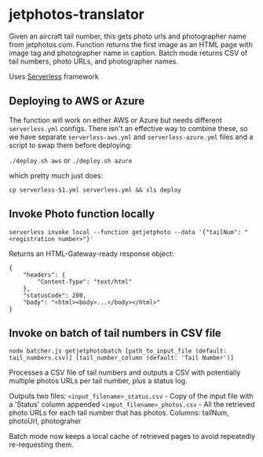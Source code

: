 # jetphotos-translator

Given an aircraft tail number, this gets photo urls and photographer name from jetphotos.com. Function returns the first image as an HTML page with image tag and photographer name in caption. Batch mode returns CSV of tail numbers, photo URLs, and photographer names.

Uses [Serverless](https://serverless.com/) framework

## Deploying to AWS or Azure

The function will work on either AWS or Azure but needs different `serverless.yml` configs. There isn't an effective way to combine these, so we have separate `serverless-aws.yml` and `serverless-azure.yml` files and a script to swap them before deploying:

`./deploy.sh aws` or `./deploy.sh azure`

which pretty much just does:

`cp serverless-$1.yml serverless.yml && sls deploy`

## Invoke Photo function locally
`serverless invoke local --function getjetphoto --data '{"tailNum": "<registration number>"}'`

Returns an HTML-Gateway-ready response object:

```
{
    "headers": {
        "Content-Type": "text/html"
    },
    "statusCode": 200,
    "body": "<html><body>...</body></html>"
}
```

## Invoke on batch of tail numbers in CSV file 
`node batcher.js getjetphotobatch [path_to_input_file (default: tail_numbers.csv)] [tail_number_column (default: 'Tail Number')]`

Processes a CSV file of tail numbers and outputs a CSV with potentially multiple photos URLs per tail number, plus a status log.

Outputs two files:
`<input_filename>_status.csv` - Copy of the input file with a 'Status' column appended
`<imput_filename>_photos.csv` - All the retrieved photo URLs for each tail number that has photos. Columns: tailNum, photoUrl, photograher

Batch mode now keeps a local cache of retrieved pages to avoid repeatedly re-requesting them.
